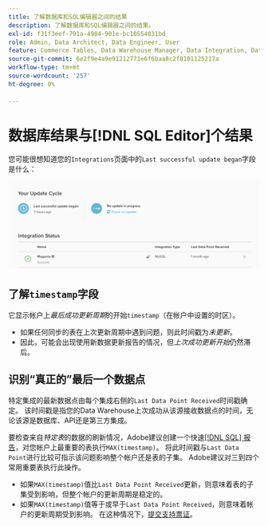 ```yaml
---
title: 了解数据库和SQL编辑器之间的结果
description: 了解数据库和SQL编辑器之间的结果。
exl-id: f31f3eef-791a-4984-901e-bc10554031bd
role: Admin, Data Architect, Data Engineer, User
feature: Commerce Tables, Data Warehouse Manager, Data Integration, Data Import/Export
source-git-commit: 6e2f9e4a9e91212771e6f6baa8c2f8101125217a
workflow-type: tm+mt
source-wordcount: '257'
ht-degree: 0%

---
```


# 数据库结果与[!DNL SQL Editor]个结果

您可能很想知道您的`Integrations`页面中的`Last successful update began`字段是什么：

![Last_successful_update.png](../../../assets/Last_successful_update.png)

## 了解`timestamp`字段

它显示帐户上&#x200B;_最后成功更新周期_&#x200B;的开始`timestamp`（在帐户中设置的时区）。

- 如果任何同步的表在上次更新周期中遇到问题，则此时间戳为&#x200B;*未更新*。
- 因此，可能会出现使用新数据更新报告的情况，但&#x200B;*上次成功更新开始*&#x200B;仍然滞后。

## 识别“真正的”最后一个数据点

特定集成的最新数据点由每个集成右侧的`Last Data Point Received`时间戳确定。 该时间戳是指您的Data Warehouse上次成功从该源接收数据点的时间，无论该源是数据库、API还是第三方集成。

要检查来自&#x200B;*特定表*&#x200B;的数据的刷新情况，Adobe建议创建一个快速[[!DNL SQL] 报告](../../dev-reports/sql-rpt-bldr.md)，对您帐户上最重要的表执行`MAX(timestamp)`。 将此时间戳与`Last Data Point`进行比较可指示该问题影响整个帐户还是表的子集。 Adobe建议对三到四个常用重要表执行此操作。

- 如果`MAX(timestamp)`值比`Last Data Point Received`更新，则意味着表的子集受到影响，但整个帐户的更新周期是稳定的。
- 如果`MAX(timestamp)`值等于或早于`Last Data Point Received`，则意味着帐户的更新周期受到影响。 在这种情况下，[提交支持票证](https://experienceleague.adobe.com/docs/commerce-knowledge-base/kb/troubleshooting/miscellaneous/mbi-service-policies.html)。
